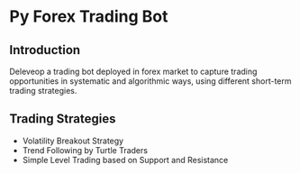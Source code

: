 # Py Forex Trading Bot

## Introduction

Deleveop a trading bot deployed in forex market to capture trading opportunities in systematic and algorithmic ways, using different short-term trading strategies.

## Trading Strategies

- Volatility Breakout Strategy
- Trend Following by Turtle Traders
- Simple Level Trading based on Support and Resistance
